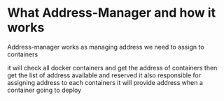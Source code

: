 # What Address-Manager and how it works
Address-manager works as managing address we need to assign to containers

it will check all docker containers and get the address of containers then get the list of address
 available and reserved it also responsible for assigning address to each containers
 it will provide address when a container going to deploy
